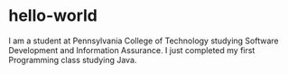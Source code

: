 # hello-world

I am a student at Pennsylvania College of Technology studying Software Development and Information Assurance. I just completed my first Programming class studying Java.

